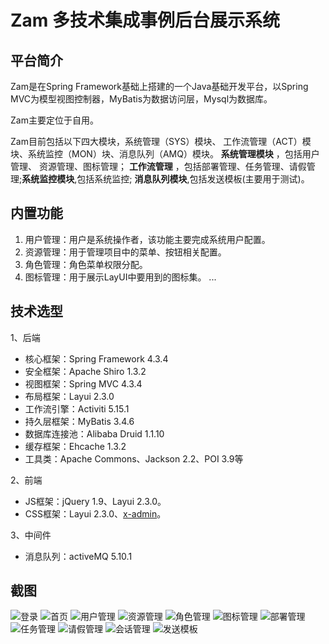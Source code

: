 # Zam 多技术集成事例后台展示系统

## 平台简介

Zam是在Spring Framework基础上搭建的一个Java基础开发平台，以Spring MVC为模型视图控制器，MyBatis为数据访问层，Mysql为数据库。

Zam主要定位于自用。

Zam目前包括以下四大模块，系统管理（SYS）模块、
工作流管理（ACT）模块、系统监控（MON）块、消息队列（AMQ）模块。 **系统管理模块** ，包括用户管理、
资源管理、图标管理； **工作流管理** ，包括部署管理、任务管理、请假管理;**系统监控模块**,包括系统监控; **消息队列模块**,包括发送模板(主要用于测试)。

## 内置功能

1.	用户管理：用户是系统操作者，该功能主要完成系统用户配置。
2.  资源管理：用于管理项目中的菜单、按钮相关配置。
3.	角色管理：角色菜单权限分配。
4.  图标管理：用于展示LayUI中要用到的图标集。
...

## 技术选型

1、后端

* 核心框架：Spring Framework 4.3.4
* 安全框架：Apache Shiro 1.3.2
* 视图框架：Spring MVC 4.3.4
* 布局框架：Layui 2.3.0
* 工作流引擎：Activiti 5.15.1
* 持久层框架：MyBatis 3.4.6
* 数据库连接池：Alibaba Druid 1.1.10
* 缓存框架：Ehcache 1.3.2
* 工具类：Apache Commons、Jackson 2.2、POI 3.9等



2、前端

* JS框架：jQuery 1.9、Layui 2.3.0。
* CSS框架：Layui 2.3.0、[x-admin](http://x.xuebingsi.com/ "x-admin")。


3、中间件

*  消息队列：activeMQ 5.10.1



## 截图

![登录](https://github.com/wangtao455494922/zam/blob/master/readmeImages/1.png)
![首页](https://github.com/wangtao455494922/zam/blob/master/readmeImages/2.png)
![用户管理](https://github.com/wangtao455494922/zam/blob/master/readmeImages/3.png)
![资源管理](https://github.com/wangtao455494922/zam/blob/master/readmeImages/4.png)
![角色管理](https://github.com/wangtao455494922/zam/blob/master/readmeImages/5.png)
![图标管理](https://github.com/wangtao455494922/zam/blob/master/readmeImages/6.png)
![部署管理](https://github.com/wangtao455494922/zam/blob/master/readmeImages/7.png)
![任务管理](https://github.com/wangtao455494922/zam/blob/master/src/main/webapp/images/readme/8.png)
![请假管理](https://github.com/wangtao455494922/zam/blob/master/src/main/webapp/images/readme/9.png)
![会话管理](https://github.com/wangtao455494922/zam/blob/master/src/main/webapp/images/readme/10.png)
![发送模板](https://github.com/wangtao455494922/zam/blob/master/src/main/webapp/images/readme/11.png)







